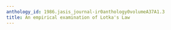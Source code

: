 ```yaml
---
anthology_id: 1986.jasis_journal-ir0anthology0volumeA37A1.3
title: An empirical examination of Lotka's Law
---
```

